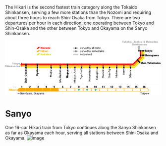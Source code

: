 The Hikari is the second fastest train category along the Tokaido Shinkansen, serving a few more stations than the Nozomi and requiring about three hours to reach Shin-Osaka from Tokyo. There are two departures per hour in each direction, one operating between Tokyo and Shin-Osaka and the other between Tokyo and Okayama on the Sanyo Shinkansen.

<img src="2018_tokaido_01_2004.gif">
<img src="2018_tokaido_03.gif">


# Sanyo
One 16-car Hikari train from Tokyo continues along the Sanyo Shinkansen as far as Okayama each hour, serving all stations between Shin-Osaka and Okayama.
![image](https://github.com/docPoacher/hello-world/assets/111644235/f26c3ced-25d2-411a-ad14-d695a2d45c91)
